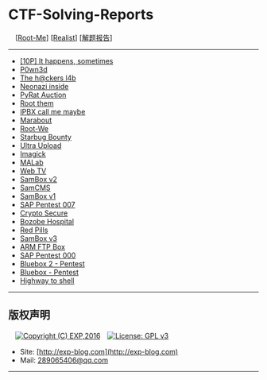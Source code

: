# CTF-Solving-Reports
　[[Root-Me](https://www.root-me.org/)] [[Realist](https://www.root-me.org/en/Challenges/Realist/)] [[解题报告](http://exp-blog.com/2019/01/02/pid-2597/9/)]

------

- [\[10P\] It happens, sometimes](https://github.com/lyy289065406/CTF-Solving-Reports/tree/master/rootme/Realist/%5B01%5D%20%5B10P%5D%20It%20happens%2C%20sometimes)
- [P0wn3d](#)
- [The h@ckers l4b](#)
- [Neonazi inside](#)
- [PyRat Auction](#)
- [Root them](#)
- [IPBX call me maybe](#)
- [Marabout](#)
- [Root-We](#)
- [Starbug Bounty](#)
- [Ultra Upload](#)
- [Imagick](#)
- [MALab](#)
- [Web TV](#)
- [SamBox v2](#)
- [SamCMS](#)
- [SamBox v1](#)
- [SAP Pentest 007](#)
- [Crypto Secure](#)
- [Bozobe Hospital](#)
- [Red Pills](#)
- [SamBox v3](#)
- [ARM FTP Box](#)
- [SAP Pentest 000](#)
- [Bluebox 2 - Pentest](#)
- [Bluebox - Pentest](#)
- [Highway to shell](#)

------

## 版权声明

　[![Copyright (C) EXP,2016](https://img.shields.io/badge/Copyright%20(C)-EXP%202016-blue.svg)](http://exp-blog.com)　[![License: GPL v3](https://img.shields.io/badge/License-GPL%20v3-blue.svg)](https://www.gnu.org/licenses/gpl-3.0)
  

- Site: [http://exp-blog.com](http://exp-blog.com) 
- Mail: <a href="mailto:289065406@qq.com?subject=[EXP's Github]%20Your%20Question%20（请写下您的疑问）&amp;body=What%20can%20I%20help%20you?%20（需要我提供什么帮助吗？）">289065406@qq.com</a>


------
